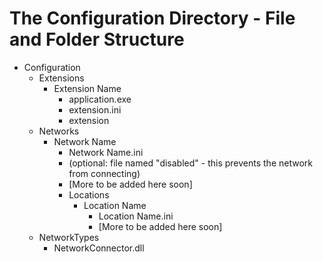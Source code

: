 # The Configuration Directory - File and Folder Structure

* Configuration
  * Extensions
    * Extension Name
      * application.exe
      * extension.ini
      * extension
  * Networks
    * Network Name
      * Network Name.ini
      * (optional: file named "disabled" - this prevents the network from connecting)
      * [More to be added here soon]
      * Locations
        * Location Name
          * Location Name.ini
          * [More to be added here soon]
  * NetworkTypes
    * NetworkConnector.dll
